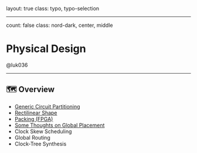 layout: true
class: typo, typo-selection

---

count: false
class: nord-dark, center, middle

# Physical Design

@luk036

---

## 🗺️ Overview

- [Generic Circuit Partitioning](ckpttn.html)
- [Rectilinear Shape](recti.html)
- [Packing (FPGA)](packing.html)
- [Some Thoughts on Global Placement](minmax-placement.html)
- Clock Skew Scheduling
- Global Routing
- Clock-Tree Synthesis
